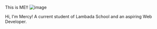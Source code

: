 This is ME!! ![image](https://user-images.githubusercontent.com/55671760/111713431-fb869200-8825-11eb-904f-f3562104ecb6.png)


Hi, I'm Mercy! A current student of Lambada School and an aspiring Web Developer. 






